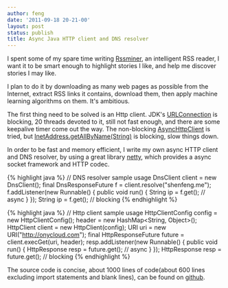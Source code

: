 ```yaml
---
author: feng
date: '2011-09-18 20-21-00'
layout: post
status: publish
title: Async Java HTTP client and DNS resolver
---
```


I spent some of my spare time writing [Rssminer](http://rssminer.net),
an intelligent RSS reader, I want it to be smart enough to highlight
stories I like, and help me discover stories I may like.

I plan to do it by downloading as many web pages
as possible from the Internet, extract RSS links it contains, download
them, then apply machine learning algorithms on them. It's ambitious.

The first thing need to be solved is an Http client. JDK's
[URLConnection](http://download.oracle.com/javase/1.4.2/docs/api/java/net/URLConnection.html)
is blocking, 20 threads devoted to it, still not fast enough, and
there are some keepalive timer come out the way. The non-blocking
[AsyncHttpClient](https://github.com/sonatype/async-http-client) is
tried, but
[InetAddress.getAllByName(String)](http://download.oracle.com/javase/1.4.2/docs/api/java/net/InetAddress.html#getAllByName(java.lang.String))
 is blocking, slow things down.

In order to be fast and memory efficient, I write my own async HTTP client and
DNS resolver, by using a great library
[netty](http://www.jboss.org/netty), which provides a async socket
framework and HTTP codec.

{% highlight java %}
   // DNS resolver sample usage
   DnsClient client = new DnsClient();
   final DnsResponseFuture f = client.resolve("shenfeng.me");
   f.addListener(new Runnable() {
       public void run() {
            String ip = f.get(); // async
       }
   });
   String ip = f.get(); // blocking
{% endhighlight %}

{% highlight java %}
   // Http client sample usage
   HttpClientConfig config = new HttpClientConfig();
   header = new HashMap<String, Object>();
   HttpClient client = new HttpClient(config);
   URI uri = new URI("http://onycloud.com");
   final HttpResponseFuture future = client.execGet(uri, header);
   resp.addListener(new Runnable() {
       public void run() {
           HttpResponse resp = future.get(); // async
       }
   });
   HttpResponse resp = future.get(); // blocking
{% endhighlight %}

The source code is concise, about 1000 lines of code(about 600 lines
excluding import statements and blank lines), can be found on
[github](https://github.com/shenfeng/netty-http).

